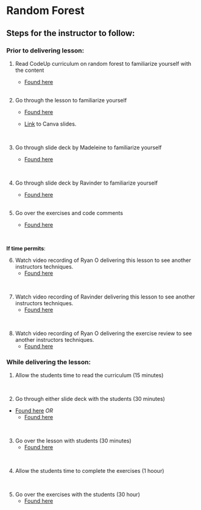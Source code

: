 # Random Forest

## Steps for the instructor to follow:

### Prior to delivering lesson:

1. Read CodeUp curriculum on random forest to familiarize yourself with the content 
    - [Found here](https://ds.codeup.com/classification/random-forests/)
   
   <br>
 
2. Go through the lesson to familiarize yourself
    - [Found here](https://github.com/gocodeup/data-science-curriculum/blob/master/TDR/7_Classification/7.2_Random_Forest/2_Lesson.ipynb)

    - [Link](https://www.canva.com/design/DAFl6xxf5qI/q7UYUKNPaQryNi84zfZ0BA/edit?utm_content=DAFl6xxf5qI&utm_campaign=designshare&utm_medium=link2&utm_source=sharebutton) to Canva slides.

    <br>

3. Go through slide deck by Madeleine to familiarize yourself
    - [Found here](https://www.canva.com/design/DAEfHW3Tuqk/rqISUzcTJtb_L-s9NnYJ8g/edit?utm_content=DAEfHW3Tuqk&utm_campaign=designshare&utm_medium=link2&utm_source=sharebutton)

<br>

4. Go through slide deck by Ravinder to familiarize yourself
    - [Found here](https://docs.google.com/presentation/d/17ddHmFv4Gk9NzlqjdmfYSYNF5Y_6Pnmz/edit#slide=id.p1)
    
    <br>
    
5. Go over the exercises and code comments
    - [Found here](https://github.com/gocodeup/data-science-curriculum/blob/master/TDR/7_Classification/7.2_Random_Forest/3_Exercises.ipynb)

<br>

<b> If time permits</b>:

6. Watch video recording of Ryan O delivering this lesson to see another instructors techniques.
    - [Found here](https://youtu.be/0pPfxskm3_Y)

<br>

7. Watch video recording of Ravinder delivering this lesson to see another instructors techniques.
    - [Found here](https://youtu.be/A3JjPiAAz8g)

<br>

8. Watch video recording of Ryan O delivering the exercise review to see another instructors techniques.
    - [Found here](https://youtu.be/nIC8yZKlzMI)


### While delivering the lesson:

1. Allow the students time to read the curriculum (15 minutes)

<br>

2. Go through either slide deck with the students (30 minutes)
  - [Found here](https://www.canva.com/design/DAEfHW3Tuqk/rqISUzcTJtb_L-s9NnYJ8g/edit?utm_content=DAEfHW3Tuqk&utm_campaign=designshare&utm_medium=link2&utm_source=sharebutton)
*OR*
    - [Found here](https://docs.google.com/presentation/d/17ddHmFv4Gk9NzlqjdmfYSYNF5Y_6Pnmz/edit#slide=id.p1)
    
<br>    

3. Go over the lesson with students (30 minutes)
    - [Found here](https://github.com/gocodeup/data-science-curriculum/blob/master/TDR/7_Classification/7.2_Random_Forest/2_Lesson.ipynb)

<br>

4. Allow the students time to complete the exercises (1 hoour)

<br>

5. Go over the exercises with the students (30 hour)
    - [Found here](https://github.com/gocodeup/data-science-curriculum/blob/master/TDR/7_Classification/7.2_Random_Forest/3_Exercises.ipynb)
